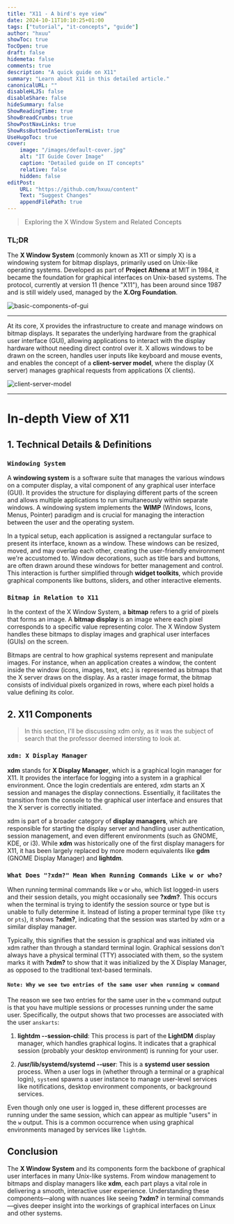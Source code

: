 ```yaml
---
title: "X11 - A bird's eye view"
date: 2024-10-11T10:10:25+01:00
tags: ["tutorial", "it-concepts", "guide"]
author: "hxuu"
showToc: true
TocOpen: true
draft: false
hidemeta: false
comments: true
description: "A quick guide on X11"
summary: "Learn about X11 in this detailed article."
canonicalURL: ""
disableHLJS: false
disableShare: false
hideSummary: false
ShowReadingTime: true
ShowBreadCrumbs: true
ShowPostNavLinks: true
ShowRssButtonInSectionTermList: true
UseHugoToc: true
cover:
    image: "/images/default-cover.jpg"
    alt: "IT Guide Cover Image"
    caption: "Detailed guide on IT concepts"
    relative: false
    hidden: false
editPost:
    URL: "https://github.com/hxuu/content"
    Text: "Suggest Changes"
    appendFilePath: true
---
```


> Exploring the X Window System and Related Concepts

### TL;DR

The **X Window System** (commonly known as X11 or simply X) is a windowing system for bitmap displays, primarily used on Unix-like operating systems. Developed as part of **Project Athena** at MIT in 1984, it became the foundation for graphical interfaces on Unix-based systems. The protocol, currently at version 11 (hence "X11"), has been around since 1987 and is still widely used, managed by the **X.Org Foundation**.


![basic-components-of-gui](/blog/images/2024-10-11-11-57-58.png)

---

At its core, X provides the infrastructure to create and manage windows on bitmap displays. It separates the underlying hardware from the graphical user interface (GUI), allowing applications to interact with the display hardware without needing direct control over it. X allows windows to be drawn on the screen, handles user inputs like keyboard and mouse events, and enables the concept of a **client-server model**, where the display (X server) manages graphical requests from applications (X clients).


![client-server-model](/blog/images/2024-10-11-11-59-55.png)

---

# In-depth View of X11

## 1. Technical Details & Definitions

### `Windowing System`

A **windowing system** is a software suite that manages the various windows on a computer display, a vital component of any graphical user interface (GUI). It provides the structure for displaying different parts of the screen and allows multiple applications to run simultaneously within separate windows. A windowing system implements the **WIMP** (Windows, Icons, Menus, Pointer) paradigm and is crucial for managing the interaction between the user and the operating system.

In a typical setup, each application is assigned a rectangular surface to present its interface, known as a window. These windows can be resized, moved, and may overlap each other, creating the user-friendly environment we're accustomed to. Window decorations, such as title bars and buttons, are often drawn around these windows for better management and control. This interaction is further simplified through **widget toolkits**, which provide graphical components like buttons, sliders, and other interactive elements.

### `Bitmap in Relation to X11`

In the context of the X Window System, a **bitmap** refers to a grid of pixels that forms an image. A **bitmap display** is an image where each pixel corresponds to a specific value representing color. The X Window System handles these bitmaps to display images and graphical user interfaces (GUIs) on the screen.

Bitmaps are central to how graphical systems represent and manipulate images. For instance, when an application creates a window, the content inside the window (icons, images, text, etc.) is represented as bitmaps that the X server draws on the display. As a raster image format, the bitmap consists of individual pixels organized in rows, where each pixel holds a value defining its color.


## 2. X11 Components

> In this section, I'll be discussing xdm only, as it was the subject of search
that the professor deemed intersting to look at.


### `xdm: X Display Manager`

**xdm** stands for **X Display Manager**, which is a graphical login manager for X11. It provides the interface for logging into a system in a graphical environment. Once the login credentials are entered, xdm starts an X session and manages the display connections. Essentially, it facilitates the transition from the console to the graphical user interface and ensures that the X server is correctly initiated.

xdm is part of a broader category of **display managers**, which are responsible for starting the display server and handling user authentication, session management, and even different environments (such as GNOME, KDE, or i3). While **xdm** was historically one of the first display managers for X11, it has been largely replaced by more modern equivalents like **gdm** (GNOME Display Manager) and **lightdm**.

### `What Does "?xdm?" Mean When Running Commands Like w or who?`

When running terminal commands like `w` or `who`, which list logged-in users and their session details, you might occasionally see **?xdm?**. This occurs when the terminal is trying to identify the session source or type but is unable to fully determine it. Instead of listing a proper terminal type (like `tty` or `pts`), it shows **?xdm?**, indicating that the session was started by xdm or a similar display manager.

Typically, this signifies that the session is graphical and was initiated via xdm rather than through a standard terminal login. Graphical sessions don't always have a physical terminal (TTY) associated with them, so the system marks it with **?xdm?** to show that it was initialized by the X Display Manager, as opposed to the traditional text-based terminals.

#### `Note: Why we see two entries of the same user when running w command`

The reason we see two entries for the same user in the `w` command output is that you have multiple sessions or processes running under the same user. Specifically, the output shows that two processes are associated with the user `anskarts`:

1. **lightdm --session-child**: This process is part of the **LightDM** display manager, which handles graphical logins. It indicates that a graphical session (probably your desktop environment) is running for your user.

2. **/usr/lib/systemd/systemd --user**: This is a **systemd user session** process. When a user logs in (whether through a terminal or a graphical login), `systemd` spawns a user instance to manage user-level services like notifications, desktop environment components, or background services.

Even though only one user is logged in, these different processes are running under the same session, which can appear as multiple "users" in the `w` output. This is a common occurrence when using graphical environments managed by services like `lightdm`.


## Conclusion

The **X Window System** and its components form the backbone of graphical user interfaces in many Unix-like systems. From window management to bitmaps and display managers like **xdm**, each part plays a vital role in delivering a smooth, interactive user experience. Understanding these components—along with nuances like seeing **?xdm?** in terminal commands—gives deeper insight into the workings of graphical interfaces on Linux and other systems.

